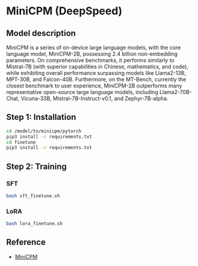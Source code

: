 # MiniCPM (DeepSpeed)

## Model description

MiniCPM is a series of on-device large language models, with the core language model, MiniCPM-2B, possessing 2.4 billion
non-embedding parameters. On comprehensive benchmarks, it performs similarly to Mistral-7B (with superior capabilities
in Chinese, mathematics, and code), while exhibiting overall performance surpassing models like Llama2-13B, MPT-30B, and
Falcon-40B. Furthermore, on the MT-Bench, currently the closest benchmark to user experience, MiniCPM-2B outperforms
many representative open-source large language models, including Llama2-70B-Chat, Vicuna-33B, Mistral-7B-Instruct-v0.1,
and Zephyr-7B-alpha.

## Step 1: Installation

```bash
cd /model/to/minicpm/pytorch
pip3 install -r requirements.txt
cd finetune
pip3 install -r requirements.txt
```

## Step 2: Training

### SFT

```bash
bash sft_finetune.sh
```

### LoRA

```bash
bash lora_finetune.sh
```

## Reference

- [MiniCPM](https://github.com/OpenBMB/MiniCPM/tree/main)
